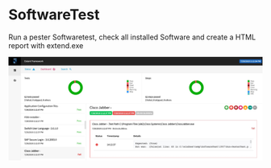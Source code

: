 # SoftwareTest
Run a pester Softwaretest, check all installed Software and create a HTML report with extend.exe

![Screenshot](Test-Report.jpg)
